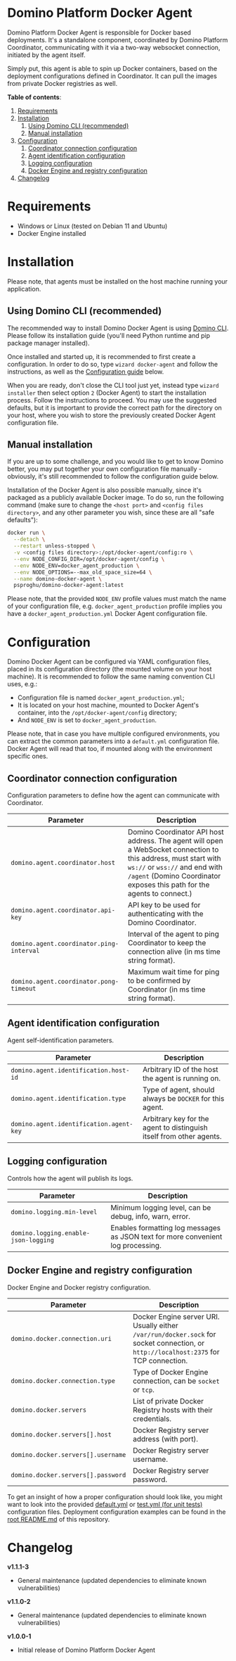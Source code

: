 Domino Platform Docker Agent
======

Domino Platform Docker Agent is responsible for Docker based deployments. It's a standalone component, coordinated by 
Domino Platform Coordinator, communicating with it via a two-way websocket connection, initiated by the agent itself.

Simply put, this agent is able to spin up Docker containers, based on the deployment configurations defined in Coordinator.
It can pull the images from private Docker registries as well.

**Table of contents**:
1. [Requirements](#requirements)
2. [Installation](#installation)
    1. [Using Domino CLI (recommended)](#using-domino-cli-recommended)
    2. [Manual installation](#manual-installation)
3. [Configuration](#configuration)
    1. [Coordinator connection configuration](#coordinator-connection-configuration)
    2. [Agent identification configuration](#agent-identification-configuration)
    3. [Logging configuration](#logging-configuration)
    4. [Docker Engine and registry configuration](#docker-engine-and-registry-configuration)
4. [Changelog](#changelog)

# Requirements

* Windows or Linux (tested on Debian 11 and Ubuntu)
* Docker Engine installed

# Installation

Please note, that agents must be installed on the host machine running your application.

## Using Domino CLI (recommended)

The recommended way to install Domino Docker Agent is using [Domino CLI](https://pypi.org/project/domino-cli/). Please
follow its installation guide (you'll need Python runtime and pip package manager installed).

Once installed and started up, it is recommended to first create a configuration. In order to do so, type
`wizard docker-agent` and follow the instructions, as well as the [Configuration guide](#configuration) below.

When you are ready, don't close the CLI tool just yet, instead type `wizard installer` then select option `2`
(Docker Agent) to start the installation process. Follow the instructions to proceed. You may use the suggested defaults,
but it is important to provide the correct path for the directory on your host, where you wish to store the previously
created Docker Agent configuration file.

## Manual installation

If you are up to some challenge, and you would like to get to know Domino better, you may put together your own
configuration file manually - obviously, it's still recommended to follow the configuration guide below.

Installation of the Docker Agent is also possible manually, since it's packaged as a publicly available Docker image. To
do so, run the following command (make sure to change the `<host port>` and `<config files directory>`, and any other
parameter you wish, since these are all "safe defaults"):

```bash
docker run \
  --detach \
  --restart unless-stopped \
  -v <config files directory>:/opt/docker-agent/config:ro \
  --env NODE_CONFIG_DIR=/opt/docker-agent/config \
  --env NODE_ENV=docker_agent_production \
  --env NODE_OPTIONS=--max_old_space_size=64 \
  --name domino-docker-agent \
  psproghu/domino-docker-agent:latest
```

Please note, that the provided `NODE_ENV` profile values must match the name of your configuration file, e.g. 
`docker_agent_production` profile implies you have a `docker_agent_production.yml` Docker Agent configuration file.

# Configuration

Domino Docker Agent can be configured via YAML configuration files, placed in its configuration directory (the mounted
volume on your host machine). It is recommended to follow the same naming convention CLI uses, e.g.:
* Configuration file is named `docker_agent_production.yml`;
* It is located on your host machine, mounted to Docker Agent's container, into the `/opt/docker-agent/config`
  directory;
* And `NODE_ENV` is set to `docker_agent_production`.

Please note, that in case you have multiple configured environments, you can extract the common parameters into a
`default.yml` configuration file. Docker Agent will read that too, if mounted along with the environment specific ones.

## Coordinator connection configuration

Configuration parameters to define how the agent can communicate with Coordinator.

| Parameter                                | Description                                                                                                                                                                                                                  |
|------------------------------------------|------------------------------------------------------------------------------------------------------------------------------------------------------------------------------------------------------------------------------|
| `domino.agent.coordinator.host`          | Domino Coordinator API host address. The agent will open a WebSocket connection to this address, must start with `ws://` or `wss://` and end with `/agent` (Domino Coordinator exposes this path for the agents to connect.) |
| `domino.agent.coordinator.api-key`       | API key to be used for authenticating with the Domino Coordinator.                                                                                                                                                           |
| `domino.agent.coordinator.ping-interval` | Interval of the agent to ping Coordinator to keep the connection alive (in ms time string format).                                                                                                                           |
| `domino.agent.coordinator.pong-timeout`  | Maximum wait time for ping to be confirmed by Coordinator (in ms time string format).                                                                                                                                        |


## Agent identification configuration

Agent self-identification parameters.

| Parameter                               | Description                                                          |
|-----------------------------------------|----------------------------------------------------------------------|
| `domino.agent.identification.host-id`   | Arbitrary ID of the host the agent is running on.                    |
| `domino.agent.identification.type`      | Type of agent, should always be `DOCKER` for this agent.             |
| `domino.agent.identification.agent-key` | Arbitrary key for the agent to distinguish itself from other agents. |

## Logging configuration

Controls how the agent will publish its logs.

| Parameter                            | Description                                                                      |
|--------------------------------------|----------------------------------------------------------------------------------|
| `domino.logging.min-level`           | Minimum logging level, can be debug, info, warn, error.                          |
| `domino.logging.enable-json-logging` | Enables formatting log messages as JSON text for more convenient log processing. |

## Docker Engine and registry configuration

Docker Engine and Docker registry configuration.

| Parameter                          | Description                                                                                                                           |
|------------------------------------|---------------------------------------------------------------------------------------------------------------------------------------|
| `domino.docker.connection.uri`     | Docker Engine server URI. Usually either `/var/run/docker.sock` for socket connection, or `http://localhost:2375` for TCP connection. |
| `domino.docker.connection.type`    | Type of Docker Engine connection, can be `socket` or `tcp`.                                                                           |
| `domino.docker.servers`            | List of private Docker Registry hosts with their credentials.                                                                         |
| `domino.docker.servers[].host`     | Docker Registry server address (with port).                                                                                           |
| `domino.docker.servers[].username` | Docker Registry server username.                                                                                                      |
| `domino.docker.servers[].password` | Docker Registry server password.                                                                                                      |

To get an insight of how a proper configuration should look like, you might want to look into the provided
[default.yml](/modules/docker-agent/config/default.yml) or [test.yml (for unit tests)](/modules/docker-agent/config/test.yml)
configuration files. Deployment configuration examples can be found in the [root README.md](/README.md) of this repository.

# Changelog

**v1.1.1-3**
* General maintenance (updated dependencies to eliminate known vulnerabilities)

**v1.1.0-2**
* General maintenance (updated dependencies to eliminate known vulnerabilities)

**v1.0.0-1**
* Initial release of Domino Platform Docker Agent
